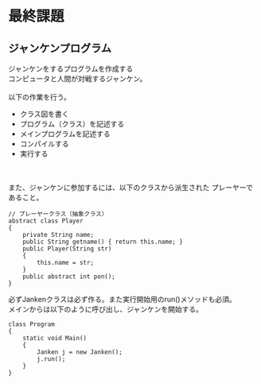 # 最終課題

## ジャンケンプログラム

ジャンケンをするプログラムを作成する  
コンピュータと人間が対戦するジャンケン。  
<br>
以下の作業を行う。  
* クラス図を書く  
* プログラム（クラス）を記述する  
* メインプログラムを記述する  
* コンパイルする
* 実行する
<br>
<br>
また、ジャンケンに参加するには、以下のクラスから派生された
プレーヤーであること。

```
// プレーヤークラス（抽象クラス）
abstract class Player
{
    private String name;
    public String getname() { return this.name; }
    public Player(String str)
    {
        this.name = str;
    }
    public abstract int pon();
}
```

必ずJankenクラスは必ず作る。また実行開始用のrun()メソッドも必須。  
メインからは以下のように呼び出し、ジャンケンを開始する。

```
class Program
{
    static void Main()
    {
        Janken j = new Janken();
        j.run();
    }
}
```
